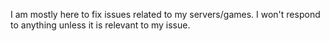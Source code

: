 I am mostly here to fix issues related to my servers/games. I won't respond to anything unless it is relevant to my issue.
